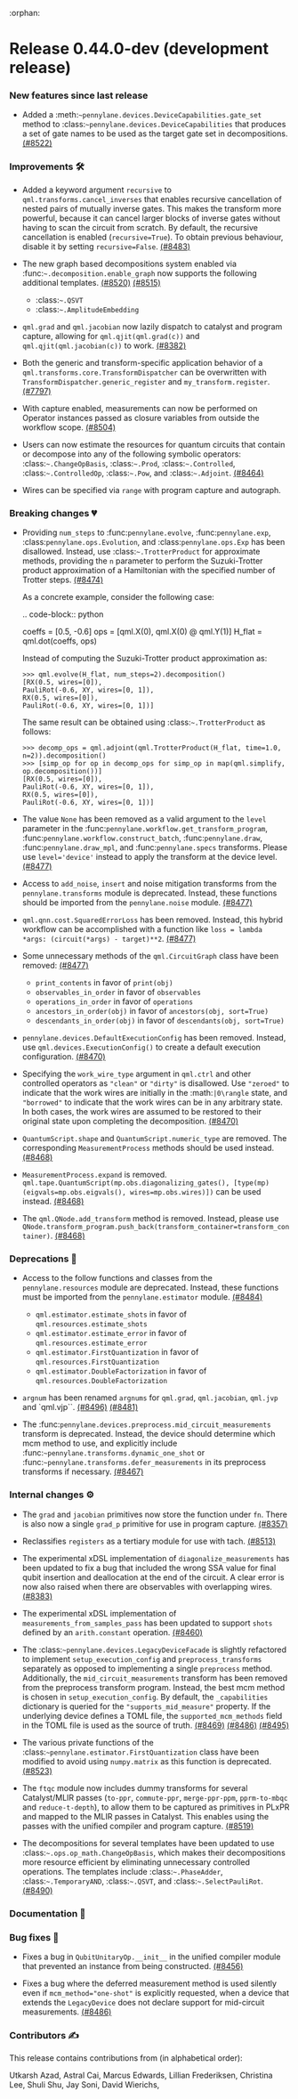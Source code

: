 :orphan:

# Release 0.44.0-dev (development release)

<h3>New features since last release</h3>

* Added a :meth:`~pennylane.devices.DeviceCapabilities.gate_set` method to :class:`~pennylane.devices.DeviceCapabilities`
  that produces a set of gate names to be used as the target gate set in decompositions.
  [(#8522)](https://github.com/PennyLaneAI/pennylane/pull/8522)

<h3>Improvements 🛠</h3>

* Added a keyword argument ``recursive`` to ``qml.transforms.cancel_inverses`` that enables
  recursive cancellation of nested pairs of mutually inverse gates. This makes the transform
  more powerful, because it can cancel larger blocks of inverse gates without having to scan
  the circuit from scratch. By default, the recursive cancellation is enabled (``recursive=True``).
  To obtain previous behaviour, disable it by setting ``recursive=False``.
  [(#8483)](https://github.com/PennyLaneAI/pennylane/pull/8483)

* The new graph based decompositions system enabled via :func:`~.decomposition.enable_graph` now supports the following
  additional templates.
  [(#8520)](https://github.com/PennyLaneAI/pennylane/pull/8520)
  [(#8515)](https://github.com/PennyLaneAI/pennylane/pull/8515)
  
  - :class:`~.QSVT`
  - :class:`~.AmplitudeEmbedding`

* `qml.grad` and `qml.jacobian` now lazily dispatch to catalyst and program
  capture, allowing for `qml.qjit(qml.grad(c))` and `qml.qjit(qml.jacobian(c))` to work.
  [(#8382)](https://github.com/PennyLaneAI/pennylane/pull/8382)

* Both the generic and transform-specific application behavior of a `qml.transforms.core.TransformDispatcher`
  can be overwritten with `TransformDispatcher.generic_register` and `my_transform.register`.
  [(#7797)](https://github.com/PennyLaneAI/pennylane/pull/7797)

* With capture enabled, measurements can now be performed on Operator instances passed as closure
  variables from outside the workflow scope.
  [(#8504)](https://github.com/PennyLaneAI/pennylane/pull/8504)

* Users can now estimate the resources for quantum circuits that contain or decompose into
  any of the following symbolic operators: :class:`~.ChangeOpBasis`, :class:`~.Prod`,
  :class:`~.Controlled`, :class:`~.ControlledOp`, :class:`~.Pow`, and :class:`~.Adjoint`.
  [(#8464)](https://github.com/PennyLaneAI/pennylane/pull/8464)

* Wires can be specified via `range` with program capture and autograph.

<h3>Breaking changes 💔</h3>

* Providing ``num_steps`` to :func:`pennylane.evolve`, :func:`pennylane.exp`, :class:`pennylane.ops.Evolution`,
  and :class:`pennylane.ops.Exp` has been disallowed. Instead, use :class:`~.TrotterProduct` for approximate
  methods, providing the ``n`` parameter to perform the Suzuki-Trotter product approximation of a Hamiltonian
  with the specified number of Trotter steps.
  [(#8474)](https://github.com/PennyLaneAI/pennylane/pull/8474)

  As a concrete example, consider the following case:

  .. code-block:: python

    coeffs = [0.5, -0.6]
    ops = [qml.X(0), qml.X(0) @ qml.Y(1)]
    H_flat = qml.dot(coeffs, ops)

  Instead of computing the Suzuki-Trotter product approximation as:

  ```pycon
  >>> qml.evolve(H_flat, num_steps=2).decomposition()
  [RX(0.5, wires=[0]),
  PauliRot(-0.6, XY, wires=[0, 1]),
  RX(0.5, wires=[0]),
  PauliRot(-0.6, XY, wires=[0, 1])]
  ```

  The same result can be obtained using :class:`~.TrotterProduct` as follows:

  ```pycon
  >>> decomp_ops = qml.adjoint(qml.TrotterProduct(H_flat, time=1.0, n=2)).decomposition()
  >>> [simp_op for op in decomp_ops for simp_op in map(qml.simplify, op.decomposition())]
  [RX(0.5, wires=[0]),
  PauliRot(-0.6, XY, wires=[0, 1]),
  RX(0.5, wires=[0]),
  PauliRot(-0.6, XY, wires=[0, 1])]
  ```

* The value ``None`` has been removed as a valid argument to the ``level`` parameter in the
  :func:`pennylane.workflow.get_transform_program`, :func:`pennylane.workflow.construct_batch`,
  :func:`pennylane.draw`, :func:`pennylane.draw_mpl`, and :func:`pennylane.specs` transforms.
  Please use ``level='device'`` instead to apply the transform at the device level.
  [(#8477)](https://github.com/PennyLaneAI/pennylane/pull/8477)

* Access to ``add_noise``, ``insert`` and noise mitigation transforms from the ``pennylane.transforms`` module is deprecated.
  Instead, these functions should be imported from the ``pennylane.noise`` module.
  [(#8477)](https://github.com/PennyLaneAI/pennylane/pull/8477)

* ``qml.qnn.cost.SquaredErrorLoss`` has been removed. Instead, this hybrid workflow can be accomplished
  with a function like ``loss = lambda *args: (circuit(*args) - target)**2``.
  [(#8477)](https://github.com/PennyLaneAI/pennylane/pull/8477)

* Some unnecessary methods of the ``qml.CircuitGraph`` class have been removed:
  [(#8477)](https://github.com/PennyLaneAI/pennylane/pull/8477)

  - ``print_contents`` in favor of ``print(obj)``
  - ``observables_in_order`` in favor of ``observables``
  - ``operations_in_order`` in favor of ``operations``
  - ``ancestors_in_order(obj)`` in favor of ``ancestors(obj, sort=True)``
  - ``descendants_in_order(obj)`` in favor of ``descendants(obj, sort=True)``

* ``pennylane.devices.DefaultExecutionConfig`` has been removed. Instead, use
  ``qml.devices.ExecutionConfig()`` to create a default execution configuration.
  [(#8470)](https://github.com/PennyLaneAI/pennylane/pull/8470)

* Specifying the ``work_wire_type`` argument in ``qml.ctrl`` and other controlled operators as ``"clean"`` or
  ``"dirty"`` is disallowed. Use ``"zeroed"`` to indicate that the work wires are initially in the :math:`|0\rangle`
  state, and ``"borrowed"`` to indicate that the work wires can be in any arbitrary state. In both cases, the
  work wires are assumed to be restored to their original state upon completing the decomposition.
  [(#8470)](https://github.com/PennyLaneAI/pennylane/pull/8470)

* `QuantumScript.shape` and `QuantumScript.numeric_type` are removed. The corresponding `MeasurementProcess`
  methods should be used instead.
  [(#8468)](https://github.com/PennyLaneAI/pennylane/pull/8468)

* `MeasurementProcess.expand` is removed.
  `qml.tape.QuantumScript(mp.obs.diagonalizing_gates(), [type(mp)(eigvals=mp.obs.eigvals(), wires=mp.obs.wires)])`
  can be used instead.
  [(#8468)](https://github.com/PennyLaneAI/pennylane/pull/8468)

* The `qml.QNode.add_transform` method is removed.
  Instead, please use `QNode.transform_program.push_back(transform_container=transform_container)`.
  [(#8468)](https://github.com/PennyLaneAI/pennylane/pull/8468)

<h3>Deprecations 👋</h3>

* Access to the follow functions and classes from the ``pennylane.resources`` module are deprecated. Instead, these functions must be imported from the ``pennylane.estimator`` module.
  [(#8484)](https://github.com/PennyLaneAI/pennylane/pull/8484)
    
    - ``qml.estimator.estimate_shots`` in favor of ``qml.resources.estimate_shots``
    - ``qml.estimator.estimate_error`` in favor of ``qml.resources.estimate_error``
    - ``qml.estimator.FirstQuantization`` in favor of ``qml.resources.FirstQuantization``
    - ``qml.estimator.DoubleFactorization`` in favor of ``qml.resources.DoubleFactorization``

* ``argnum`` has been renamed ``argnums`` for ``qml.grad``, ``qml.jacobian``, ``qml.jvp`` and `qml.vjp``.
  [(#8496)](https://github.com/PennyLaneAI/pennylane/pull/8496)
  [(#8481)](https://github.com/PennyLaneAI/pennylane/pull/8481)

* The :func:`pennylane.devices.preprocess.mid_circuit_measurements` transform is deprecated. Instead,
  the device should determine which mcm method to use, and explicitly include :func:`~pennylane.transforms.dynamic_one_shot`
  or :func:`~pennylane.transforms.defer_measurements` in its preprocess transforms if necessary.
  [(#8467)](https://github.com/PennyLaneAI/pennylane/pull/8467)

<h3>Internal changes ⚙️</h3>

* The `grad` and `jacobian` primitives now store the function under `fn`. There is also now a single `grad_p`
   primitive for use in program capture.
  [(#8357)](https://github.com/PennyLaneAI/pennylane/pull/8357)

* Reclassifies `registers` as a tertiary module for use with tach.
  [(#8513)](https://github.com/PennyLaneAI/pennylane/pull/8513)

* The experimental xDSL implementation of `diagonalize_measurements` has been updated to fix a bug
  that included the wrong SSA value for final qubit insertion and deallocation at the end of the
  circuit. A clear error is now also raised when there are observables with overlapping wires.
  [(#8383)](https://github.com/PennyLaneAI/pennylane/pull/8383)

* The experimental xDSL implementation of `measurements_from_samples_pass` has been updated to support `shots` defined by an `arith.constant` operation.
  [(#8460)](https://github.com/PennyLaneAI/pennylane/pull/8460)

* The :class:`~pennylane.devices.LegacyDeviceFacade` is slightly refactored to implement `setup_execution_config` and `preprocess_transforms`
  separately as opposed to implementing a single `preprocess` method. Additionally, the `mid_circuit_measurements` transform has been removed
  from the preprocess transform program. Instead, the best mcm method is chosen in `setup_execution_config`. By default, the ``_capabilities``
  dictionary is queried for the ``"supports_mid_measure"`` property. If the underlying device defines a TOML file, the ``supported_mcm_methods``
  field in the TOML file is used as the source of truth.
  [(#8469)](https://github.com/PennyLaneAI/pennylane/pull/8469)
  [(#8486)](https://github.com/PennyLaneAI/pennylane/pull/8486)
  [(#8495)](https://github.com/PennyLaneAI/pennylane/pull/8495)

* The various private functions of the :class:`~pennylane.estimator.FirstQuantization` class have 
  been modified to avoid using `numpy.matrix` as this function is deprecated.
  [(#8523)](https://github.com/PennyLaneAI/pennylane/pull/8523)

* The `ftqc` module now includes dummy transforms for several Catalyst/MLIR passes (`to-ppr`, `commute-ppr`, `merge-ppr-ppm`, `pprm-to-mbqc` 
  and `reduce-t-depth`), to allow them to be captured as primitives in PLxPR and mapped to the MLIR passes in Catalyst. This enables using the passes with the unified compiler and program capture.
  [(#8519)](https://github.com/PennyLaneAI/pennylane/pull/8519)

* The decompositions for several templates have been updated to use 
  :class:`~.ops.op_math.ChangeOpBasis`, which makes their decompositions more resource efficient
  by eliminating unnecessary controlled operations. The templates include :class:`~.PhaseAdder`, 
  :class:`~.TemporaryAND`, :class:`~.QSVT`, and :class:`~.SelectPauliRot`.
  [(#8490)](https://github.com/PennyLaneAI/pennylane/pull/8490)


<h3>Documentation 📝</h3>

<h3>Bug fixes 🐛</h3>

* Fixes a bug in ``QubitUnitaryOp.__init__`` in the unified compiler module that prevented an
  instance from being constructed.
  [(#8456)](https://github.com/PennyLaneAI/pennylane/pull/8456)

* Fixes a bug where the deferred measurement method is used silently even if ``mcm_method="one-shot"`` is explicitly requested,
  when a device that extends the ``LegacyDevice`` does not declare support for mid-circuit measurements.
  [(#8486)](https://github.com/PennyLaneAI/pennylane/pull/8486)

<h3>Contributors ✍️</h3>

This release contains contributions from (in alphabetical order):

Utkarsh Azad,
Astral Cai,
Marcus Edwards,
Lillian Frederiksen,
Christina Lee,
Shuli Shu,
Jay Soni,
David Wierichs,
